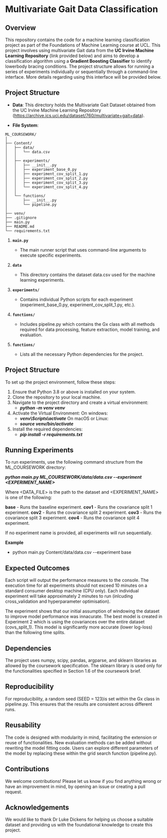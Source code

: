 # Multivariate Gait Data Classification

## Overview

This repository contains the code for a machine learning classification project as part of the Foundations of Machine Learning course at UCL. This project involves using multivariate Gait data from the **UC Irvine Machine Learning Repository** (link provided below) and aims to develop a classification algorithm using a **Gradient Boosting Classifier** to identify lowerbody bracing conditions. The project structure allows for running a series of experiments individually or sequentially through a command-line interface. More details regarding using this interface will be provided below.

## Project Structure

- **Data**: This directory holds the Multivariate Gait Dataset obtained from the UC Irvine Machine Learning Repository (https://archive.ics.uci.edu/dataset/760/multivariate+gait+data).

- **File System**: 

````
ML_COURSEWORK/
│
├── Content/
│   ├── data/
│   │   └── data.csv
│   │
│   ├── experiments/
│   │   ├── __init__.py
│   │   ├── experiment_base_0.py
│   │   ├── experiment_cov_split_1.py
│   │   ├── experiment_cov_split_2.py
│   │   ├── experiment_cov_split_3.py
│   │   └── experiment_cov_split_4.py
│   │
│   └── functions/
│       ├── __init__.py
│       └── pipeline.py
│
├── venv/
├── .gitignore
├── main.py
├── README.md
└── requirements.txt
````

1. **`main.py`**
   - The main runner script that uses command-line arguments to execute specific experiments.

2. **`data`**
   - This directory contains the dataset data.csv used for the machine learning experiments.

3. **`experiments/`**
   - Contains individual Python scripts for each experiment (experiment_base_0.py, experiment_cov_split_1.py, etc.).

4. **`functions/`**
   - Includes pipeline.py which contains the Gx class with all methods required for data processing, feature extraction, model training, and evaluation.

5. **`functions/`**
   - Lists all the necessary Python dependencies for the project.


## Project Structure

To set up the project environment, follow these steps:

1. Ensure that Python 3.8 or above is installed on your system.
2. Clone the repository to your local machine.
3. Navigate to the project directory and create a virtual environment:
   - ***python -m venv venv***
4. Activate the Virtual Environment:
   On windows:
   - ***venv\Scripts\activate***
     On macOS or Linux:
   - ***source venv/bin/activate***
6. Install the required dependencies:
   - ***pip install -r requirements.txt***

## Running Experiments

To run experiments, use the following command structure from the ML_COURSEWORK directory:

***python main.py ML_COURSEWORK/data/data.csv --experiment <EXPERIMENT_NAME>***

Where <DATA_FILE> is the path to the dataset and <EXPERIMENT_NAME> is one of the following:

**base** - Runs the baseline experiment.
**cov1** - Runs the covariance split 1 experiment.
**cov2** - Runs the covariance split 2 experiment.
**cov3** - Runs the covariance split 3 experiment.
**cov4** - Runs the covariance split 4 experiment.

If no experiment name is provided, all experiments will run sequentially.

**Example**
- python main.py Content/data/data.csv --experiment base


## Expected Outcomes
Each script will output the performance measures to the console. The execution time for all experiments should not exceed 10 minutes on a standard consumer desktop machine (CPU only). Each individual experiment will take approximately 2 minutes to run (inlcuding cross_validation and hyperparameter optimisation).

The experiment shows that our initial assumption of windowing the dataset to improve model performance was innacurate. The best model is created in Experiment 2 which is using the covariances over the entire dataset (covs_split_1). This model is significantly more accurate (lower log-loss) than the following time splits.

## Dependencies
The project uses numpy, scipy, pandas, argparse, and sklearn libraries as allowed by the coursework specification. The sklearn library is used only for the functionalities specified in Section 1.6 of the coursework brief.

## Reproducibility

For reproducibility, a random seed (SEED = 123)is set within the Gx class in pipeline.py. This ensures that the results are consistent across different runs.

## Reusability 
The code is designed with modularity in mind, facilitating the extension or reuse of functionalities. New evaluation methods can be added without rewriting the model fitting code. Users can explore different parameters of the model by replacing these within the grid search function (pipeline.py).

## Contributions

We welcome contributions! Please let us know if you find anything wrong or have an improvement in mind, by opening an issue or creating a pull request.

## Acknowledgements

We would like to thank Dr Luke Dickens for helping us choose a suitable dataset and providing us with the foundational knowledge to create this project.
